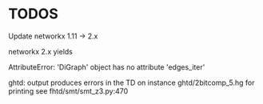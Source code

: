 # TODOS
Update networkx 1.11 -> 2.x

networkx 2.x yields

AttributeError: 'DiGraph' object has no attribute 'edges_iter'

ghtd: output produces errors in the TD on instance ghtd/2bitcomp_5.hg for printing see fhtd/smt/smt_z3.py:470